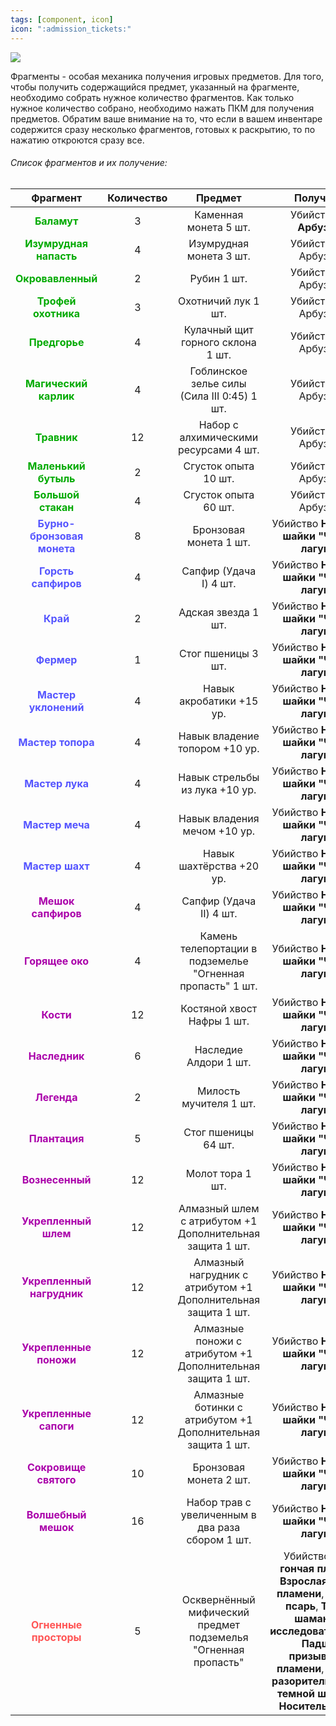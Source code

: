 ```yaml
---
tags: [component, icon] 
icon: ":admission_tickets:"
---
```


![](https://img001.prntscr.com/file/img001/-JnU2TQQRMmFfNFdwqVW7Q.jpeg)

Фрагменты - особая механика получения игровых предметов. Для того, чтобы получить содержащийся предмет, указанный на фрагменте, необходимо собрать нужное количество фрагментов. Как только нужное количество собрано, необходимо нажать ПКМ для получения предметов. Обратим ваше внимание на то, что если в вашем инвентаре содержится сразу несколько фрагментов, готовых к раскрытию, то по нажатию откроются сразу все.

###### Список фрагментов и их получение:

|Фрагмент|Количество|Предмет|Получение|Шанс|
| :------------: | :------------: | :------------: | :------------: | :------------: |
| <span style="color:rgb(0, 170, 0)">**Баламут** </span> |  3 | Каменная монета 5 шт.  | Убийство **[1] Арбузник**|1%| 
| <span style="color:rgb(0, 170, 0)">**Изумрудная напасть** </span> |  4 | Изумрудная монета 3 шт.  | Убийство [1] Арбузник|1%|
| <span style="color:rgb(0, 170, 0)">**Окровавленный** </span> |  2 | Рубин 1 шт.  | Убийство [1] Арбузник|1%|
| <span style="color:rgb(0, 170, 0)">**Трофей охотника** </span> |  3 | Охотничий лук 1 шт.  | Убийство [1] Арбузник|1%|
| <span style="color:rgb(0, 170, 0)">**Предгорье** </span> |  4 | Кулачный щит горного склона 1 шт.  | Убийство [1] Арбузник|1%|
| <span style="color:rgb(0, 170, 0)">**Магический карлик** </span> |  4 | Гоблинское зелье силы (Сила III 0:45) 1 шт.  | Убийство [1] Арбузник|1%|
| <span style="color:rgb(0, 170, 0)">**Травник** </span> |  12 | Набор с алхимическими ресурсами 4 шт.  | Убийство [1] Арбузник|1%|
| <span style="color:rgb(0, 170, 0)">**Маленький бутыль** </span> |  2 | Сгусток опыта 10 шт.  | Убийство [1] Арбузник|1%|
| <span style="color:rgb(0, 170, 0)">**Большой стакан** </span> |  4 | Сгусток опыта 60 шт.  | Убийство [1] Арбузник|1%|
| <span style="color:rgb(85, 85, 255)">**Бурно-бронзовая монета** </span> |  8 | Бронзовая монета 1 шт.  | Убийство **Ниндзя из шайки "Чёрной лагуны"**|5%|
| <span style="color:rgb(85, 85, 255)">**Горсть сапфиров** </span> |  4 | Сапфир (Удача I) 4 шт.  | Убийство **Ниндзя из шайки "Чёрной лагуны"**|5%|
| <span style="color:rgb(85, 85, 255)">**Край** </span> |  2 | Адская звезда 1 шт.  | Убийство **Ниндзя из шайки "Чёрной лагуны"**|5%|
| <span style="color:rgb(85, 85, 255)">**Фермер** </span> |  1 | Стог пшеницы 3 шт.  | Убийство **Ниндзя из шайки "Чёрной лагуны"**|5%|
| <span style="color:rgb(85, 85, 255)">**Мастер уклонений** </span> |  4 | Навык акробатики +15 ур.  | Убийство **Ниндзя из шайки "Чёрной лагуны"**|5%|
| <span style="color:rgb(85, 85, 255)">**Мастер топора** </span> |  4 | Навык владение топором +10 ур.  | Убийство **Ниндзя из шайки "Чёрной лагуны"**|5%|
| <span style="color:rgb(85, 85, 255)">**Мастер лука** </span> |  4 | Навык стрельбы из лука +10 ур.  | Убийство **Ниндзя из шайки "Чёрной лагуны"**|5%|
| <span style="color:rgb(85, 85, 255)">**Мастер меча** </span> |  4 | Навык владения мечом +10 ур.  | Убийство **Ниндзя из шайки "Чёрной лагуны"**|5%|
| <span style="color:rgb(85, 85, 255)">**Мастер шахт** </span> |  4 | Навык шахтёрства +20 ур.  | Убийство **Ниндзя из шайки "Чёрной лагуны"**|5%|
| <span style="color:rgb(170, 0, 170)">**Мешок сапфиров** </span> |  4 | Сапфир (Удача II) 4 шт.  | Убийство **Ниндзя из шайки "Чёрной лагуны"**|5%|
| <span style="color:rgb(170, 0, 170)">**Горящее око** </span> |  4 | Камень телепортации в подземелье "Огненная пропасть" 1 шт.  | Убийство **Ниндзя из шайки "Чёрной лагуны"**|5%|
| <span style="color:rgb(170, 0, 170)">**Кости** </span> |  12 | Костяной хвост Нафры 1 шт.  | Убийство **Ниндзя из шайки "Чёрной лагуны"**|5%|
| <span style="color:rgb(170, 0, 170)">**Наследник** </span> |  6 | Наследие Алдори 1 шт.  | Убийство **Ниндзя из шайки "Чёрной лагуны"**|5%|
| <span style="color:rgb(170, 0, 170)">**Легенда** </span> |  2 | Милость мучителя 1 шт.  | Убийство **Ниндзя из шайки "Чёрной лагуны"**|5%|
| <span style="color:rgb(170, 0, 170)">**Плантация** </span> |  5 | Стог пшеницы 64 шт.  | Убийство **Ниндзя из шайки "Чёрной лагуны"**|5%|
| <span style="color:rgb(170, 0, 170)">**Вознесенный** </span> |  12 | Молот тора 1 шт.  | Убийство **Ниндзя из шайки "Чёрной лагуны"**|5%|
| <span style="color:rgb(170, 0, 170)">**Укрепленный шлем** </span> |  12 | Алмазный шлем с атрибутом +1 Дополнительная защита 1 шт.  | Убийство **Ниндзя из шайки "Чёрной лагуны"**|5%|
| <span style="color:rgb(170, 0, 170)">**Укрепленный нагрудник** </span> |  12 | Алмазный нагрудник с атрибутом +1 Дополнительная защита 1 шт.  | Убийство **Ниндзя из шайки "Чёрной лагуны"**|5%|
| <span style="color:rgb(170, 0, 170)">**Укрепленные поножи** </span> |  12 | Алмазные поножи с атрибутом +1 Дополнительная защита 1 шт.  | Убийство **Ниндзя из шайки "Чёрной лагуны"**|5%|
| <span style="color:rgb(170, 0, 170)">**Укрепленные сапоги** </span> |  12 | Алмазные ботинки с атрибутом +1 Дополнительная защита 1 шт.  | Убийство **Ниндзя из шайки "Чёрной лагуны"**|5%|
| <span style="color:rgb(170, 0, 170)">**Сокровище святого** </span> |  10 | Бронзовая монета 2 шт.  | Убийство **Ниндзя из шайки "Чёрной лагуны"**|5%|
| <span style="color:rgb(170, 0, 170)">**Волшебный мешок** </span> |  16 | Набор трав с увеличенным в два раза сбором 1 шт.  | Убийство **Ниндзя из шайки "Чёрной лагуны"**|5%|
| <span style="color:rgb(255, 85, 85)">**Огненные просторы** </span>  |  5 | Осквернённый мифический предмет подземелья "Огненная пропасть"  | Убийство **Юная гончая пламени**, **Взрослая гончая пламени**, **Падший псарь**, **Темная шаманка - исследовательница**, **Падший призыватель пламени**, **Падший разоритель**, **Ученик темной шаманки**, **Носитель печати**|1%|

